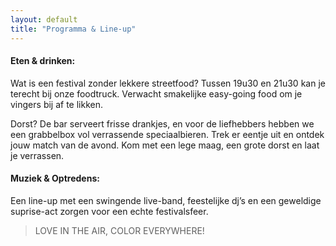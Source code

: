```yaml
---
layout: default
title: "Programma & Line-up"
---
```

#### Eten & drinken:
Wat is een festival zonder lekkere streetfood? Tussen 19u30 en 21u30 kan je terecht bij onze foodtruck. Verwacht smakelijke easy-going food om je vingers bij af te likken. 

Dorst? De bar serveert frisse drankjes, en voor de liefhebbers hebben we een grabbelbox vol verrassende speciaalbieren. Trek er eentje uit en ontdek jouw match van de avond. Kom met een lege maag, een grote dorst en laat je verrassen.

#### Muziek & Optredens:
Een line-up met een swingende live-band, feestelijke dj’s en een geweldige suprise-act zorgen voor een echte festivalsfeer.
> LOVE IN THE AIR, COLOR EVERYWHERE!

